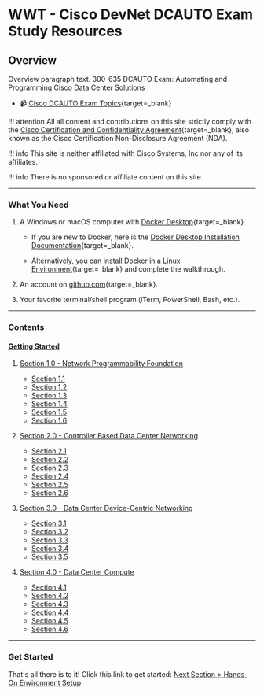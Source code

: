 # WWT - Cisco DevNet DCAUTO Exam Study Resources

## Overview

Overview paragraph text.  300-635 DCAUTO Exam: Automating and Programming Cisco Data Center Solutions

- :video_camera: [Cisco DCAUTO Exam Topics](https://learningnetwork.cisco.com/s/dcauto-exam-topics "Cisco DCAUTO Exam Topics"){target=_blank}

!!! attention
    All all content and contributions on this site strictly comply with the [Cisco Certification and Confidentiality Agreement](https://www.cisco.com/c/dam/en_us/training-events/downloads/certificationNDA.pdf "Cisco Certification and Confidentiality Agreement"){target=_blank}, also known as the Cisco Certification Non-Disclosure Agreement (NDA).

!!! info
    This site is neither affiliated with Cisco Systems, Inc nor any of its affiliates.

!!! info
    There is no sponsored or affiliate content on this site.

---

### What You Need

1. A Windows or macOS computer with [Docker Desktop](https://www.docker.com/products/docker-desktop "Docker Desktop Download"){target=_blank}.

   - If you are new to Docker, here is the [Docker Desktop Installation Documentation](https://docs.docker.com/desktop/ "Docker Desktop Installation Documentation"){target=_blank}.

   - Alternatively, you can [install Docker in a Linux Environment](https://docs.docker.com/engine/install/ "Install Docker in a Linux Environment"){target=_blank} and complete the walkthrough.

2. An account on [github.com](https://github.com/join "Join GitHub"){target=_blank}.

3. Your favorite terminal/shell program (iTerm, PowerShell, Bash, etc.).

---

### Contents

#### [Getting Started](sections/section_0.md "Getting Started")

1. [Section 1.0 - Network Programmability Foundation](sections/section_1.md "Network Programmability Foundation")
    - [Section 1.1](sections/section_1_1.md "Section 1.1")
    - [Section 1.2](sections/section_1_2.md "Section 1.2")
    - [Section 1.3](sections/section_1_3.md "Section 1.3")
    - [Section 1.4](sections/section_1_4.md "Section 1.4")
    - [Section 1.5](sections/section_1_5.md "Section 1.5")
    - [Section 1.6](sections/section_1_6.md "Section 1.6")

2. [Section 2.0 - Controller Based Data Center Networking](sections/section_2.md "Controller Based Data Center Networking")
    - [Section 2.1](sections/section_2_1.md "Section 2.1")
    - [Section 2.2](sections/section_2_2.md "Section 2.2")
    - [Section 2.3](sections/section_2_3.md "Section 2.3")
    - [Section 2.4](sections/section_2_4.md "Section 2.4")
    - [Section 2.5](sections/section_2_5.md "Section 2.5")
    - [Section 2.6](sections/section_2_6.md "Section 2.6")

3. [Section 3.0 - Data Center Device-Centric Networking](sections/section_3.md "Data Center Device-Centric Networking")
    - [Section 3.1](sections/section_3_1.md "Section 3.1")
    - [Section 3.2](sections/section_3_2.md "Section 3.2")
    - [Section 3.3](sections/section_3_3.md "Section 3.3")
    - [Section 3.4](sections/section_3_4.md "Section 3.4")
    - [Section 3.5](sections/section_3_5.md "Section 3.5")

4. [Section 4.0 - Data Center Compute](sections/section_4.md "Data Center Compute")
    - [Section 4.1](sections/section_4_1.md "Section 4.1")
    - [Section 4.2](sections/section_4_2.md "Section 4.2")
    - [Section 4.3](sections/section_4_3.md "Section 4.3")
    - [Section 4.4](sections/section_4_4.md "Section 4.4")
    - [Section 4.5](sections/section_4_5.md "Section 4.5")
    - [Section 4.6](sections/section_4_6.md "Section 4.6")

---

### Get Started

That's all there is to it! Click this link to get started: [Next Section > Hands-On Environment Setup](sections/section_0.md "Hands-On Environment Setup")
